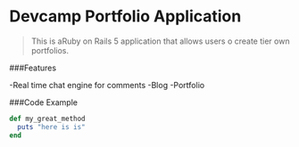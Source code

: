 # Devcamp Portfolio Application

> This is aRuby on Rails 5 application that allows users o create tier own portfolios.

###Features

-Real time chat engine for comments
-Blog
-Portfolio

###Code Example
```ruby
def my_great_method
  puts "here is is"
end
```
